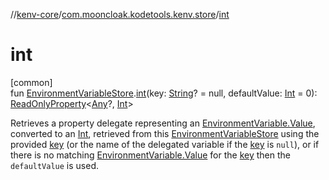 //[kenv-core](../../index.md)/[com.mooncloak.kodetools.kenv.store](index.md)/[int](int.md)

# int

[common]\
fun [EnvironmentVariableStore](-environment-variable-store/index.md).[int](int.md)(key: [String](https://kotlinlang.org/api/core/kotlin-stdlib/kotlin/-string/index.html)? = null, defaultValue: [Int](https://kotlinlang.org/api/core/kotlin-stdlib/kotlin/-int/index.html) = 0): [ReadOnlyProperty](https://kotlinlang.org/api/core/kotlin-stdlib/kotlin.properties/-read-only-property/index.html)&lt;[Any](https://kotlinlang.org/api/core/kotlin-stdlib/kotlin/-any/index.html)?, [Int](https://kotlinlang.org/api/core/kotlin-stdlib/kotlin/-int/index.html)&gt;

Retrieves a property delegate representing an [EnvironmentVariable.Value](../com.mooncloak.kodetools.kenv/-environment-variable/-value/index.md), converted to an [Int](https://kotlinlang.org/api/core/kotlin-stdlib/kotlin/-int/index.html), retrieved from this [EnvironmentVariableStore](-environment-variable-store/index.md) using the provided [key](int.md) (or the name of the delegated variable if the [key](int.md) is `null`), or if there is no matching [EnvironmentVariable.Value](../com.mooncloak.kodetools.kenv/-environment-variable/-value/index.md) for the [key](int.md) then the `defaultValue` is used.

